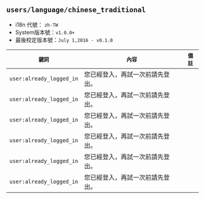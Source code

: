 ## `users/language/chinese_traditional` 
- i18n 代號：	`zh-TW`
- System版本號：`v1.0.0+`
- 最後校定版本號：`July 1,2016 - v0.1.0`

| `鍵詞` | `內容` | `備註` |
| --- | --- | --- |
| `user:already_logged_in` | 您已經登入，再試一次前請先登出。 | <a name="user:already_logged_in"></a>|
| `user:already_logged_in` | 您已經登入，再試一次前請先登出。 | |
| `user:already_logged_in` | 您已經登入，再試一次前請先登出。 | |
| `user:already_logged_in` | 您已經登入，再試一次前請先登出。 | |
| `user:already_logged_in` | 您已經登入，再試一次前請先登出。 | |
| `user:already_logged_in` | 您已經登入，再試一次前請先登出。 | |